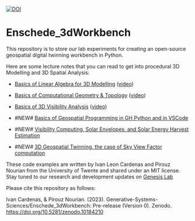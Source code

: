 [![DOI](https://zenodo.org/badge/DOI/10.5281/zenodo.10184210.svg)](https://doi.org/10.5281/zenodo.10184210)


# Enschede_3dWorkbench

This repository is to store our lab experiments for creating an open-source geospatial digital twinning workbench in Python. 

Here are some lecture notes that you can read to get into procedural 3D Modelling and 3D Spatial Analysis:
* [Basics of Linear Algebra for 3D Modelling](https://www.researchgate.net/publication/335571959_Rudiments_of_Linear_Algebra_Computer_Graphics) ([video](https://www.youtube.com/watch?v=7culbiD5oxs&ab_channel=PirouzNourian))
* [Basics of Computational Geometry & Topology](https://www.researchgate.net/publication/344297280_Rudiments_of_Geometry_and_Topology_for_Computational_Design) ([video](https://www.youtube.com/watch?v=GbLL8WemVOM&ab_channel=PirouzNourian))
* [Basics of 3D Visibility Analysis](https://www.researchgate.net/publication/346203188_Visibility_Sky-View-Factor_Solar_Irradiation_and_Solar_Envelope) ([video](https://www.youtube.com/watch?v=LAsLUwy_MGw&ab_channel=PirouzNourian))

* #NEW# [Basics of Geospatial Programming in GH Python and in VSCode](https://youtu.be/nQJI33tRqQs)
* #NEW# [Visibility Computing, Solar Envelopes, and Solar Energy Harvest Estimation](https://youtu.be/RMF6TSsco4I)
* #NEW# [3D Geospatial Twinning, the case of Sky View Factor computation](https://youtu.be/IcHCbUHpdn0)


These code examples are written by Ivan Leon Cardenas and Pirouz Nourian from the University of Twente and shared under an MIT license. 
Stay tuned to our research and development updates on [Genesis Lab](https://genesis-lab.dev/)

Please cite this repository as follows:

Ivan Cardenas, & Pirouz Nourian. (2023). Generative-Systems-Sciences/Enschede_3dWorkbench: Pre-release (Version 0). Zenodo. https://doi.org/10.5281/zenodo.10184210
